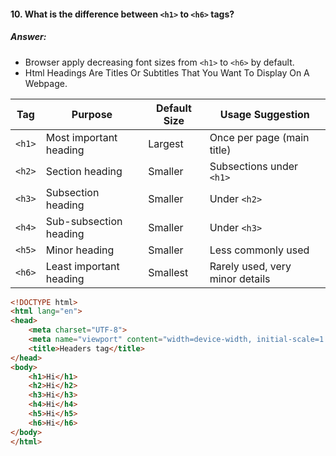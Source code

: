 #### 10. What is the difference between `<h1>` to `<h6>` tags?

##### Answer:
- Browser apply decreasing font sizes from `<h1>` to `<h6>` by default.
- Html Headings Are Titles Or Subtitles That You Want To Display On A Webpage.

| Tag    | Purpose                 | Default Size | Usage Suggestion                |
| ------ | ----------------------- | ------------ | ------------------------------- |
| `<h1>` | Most important heading       | Largest      | Once per page (main title)      |
| `<h2>` | Section heading         | Smaller      | Subsections under `<h1>`        |
| `<h3>` | Subsection heading      | Smaller      | Under `<h2>`                    |
| `<h4>` | Sub-subsection heading  | Smaller      | Under `<h3>`                    |
| `<h5>` | Minor heading           | Smaller      | Less commonly used              |
| `<h6>` | Least important heading | Smallest     | Rarely used, very minor details |

```html
<!DOCTYPE html>
<html lang="en">
<head>
    <meta charset="UTF-8">
    <meta name="viewport" content="width=device-width, initial-scale=1.0">
    <title>Headers tag</title>
</head>
<body>
    <h1>Hi</h1>
    <h2>Hi</h2>
    <h3>Hi</h3>
    <h4>Hi</h4>
    <h5>Hi</h5>
    <h6>Hi</h6>
</body>
</html>
```